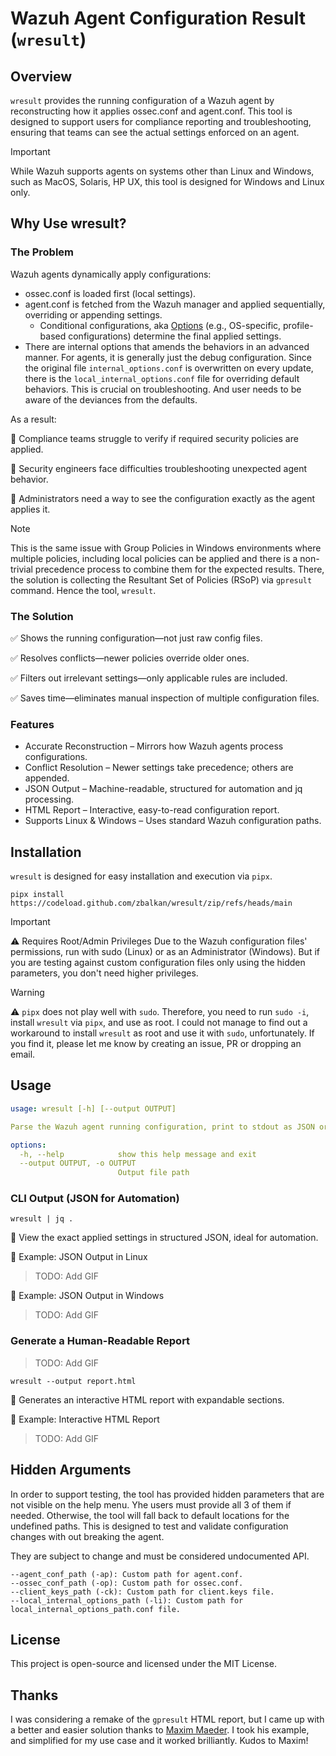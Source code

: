 # Wazuh Agent Configuration Result (`wresult`)

## Overview

`wresult` provides the running configuration of a Wazuh agent by reconstructing how it applies ossec.conf and agent.conf. This tool is designed to support users for compliance reporting and troubleshooting, ensuring that teams can see the actual settings enforced on an agent.

> [!IMPORTANT]
> While Wazuh supports agents on systems other than Linux and Windows, such as MacOS, Solaris, HP UX, this tool is designed for Windows and Linux only.

## Why Use wresult?

### The Problem

Wazuh agents dynamically apply configurations:

- ossec.conf is loaded first (local settings).
- agent.conf is fetched from the Wazuh manager and applied sequentially, overriding or appending settings.
  - Conditional configurations, aka [Options](https://documentation.wazuh.com/current/user-manual/reference/centralized-configuration.html#options) (e.g., OS-specific, profile-based configurations) determine the final applied settings.
- There are internal options that amends the behaviors in an advanced manner. For agents, it is generally just the debug configuration. Since the original file `internal_options.conf` is overwritten on every update, there is the `local_internal_options.conf` file for overriding default behaviors. This is crucial on troubleshooting. And user needs to be aware of the deviances from the defaults.

As a result:

🔹 Compliance teams struggle to verify if required security policies are applied.

🔹 Security engineers face difficulties troubleshooting unexpected agent behavior.

🔹 Administrators need a way to see the configuration exactly as the agent applies it.

> [!NOTE]
> This is the same issue with Group Policies in Windows environments where multiple policies, including local policies can be applied and there is a non-trivial precedence process to combine them for the expected results. There, the solution is collecting the Resultant Set of Policies (RSoP) via `gpresult` command. Hence the tool, `wresult`.

### The Solution

✅ Shows the running configuration—not just raw config files.

✅ Resolves conflicts—newer policies override older ones.

✅ Filters out irrelevant settings—only applicable rules are included.

✅ Saves time—eliminates manual inspection of multiple configuration files.

### Features

- Accurate Reconstruction – Mirrors how Wazuh agents process configurations.
- Conflict Resolution – Newer settings take precedence; others are appended.
- JSON Output – Machine-readable, structured for automation and jq processing.
- HTML Report – Interactive, easy-to-read configuration report.
- Supports Linux & Windows – Uses standard Wazuh configuration paths.

## Installation

`wresult` is designed for easy installation and execution via `pipx`.

```shell
pipx install https://codeload.github.com/zbalkan/wresult/zip/refs/heads/main
```

> [!IMPORTANT]
> ⚠️ Requires Root/Admin Privileges
> Due to the Wazuh configuration files' permissions, run with sudo (Linux) or as an Administrator (Windows).
> But if you are testing against custom configuration files only using the hidden parameters, you don't need higher privileges.

> [!WARNING]
> ⚠️ `pipx` does not play well with `sudo`. Therefore, you need to run `sudo -i`, install `wresult` via `pipx`, and use as root.
> I could not manage to find out a workaround to install `wresult` as root and use it with `sudo`, unfortunately.
> If you find it, please let me know by creating an issue, PR or dropping an email.

## Usage

```yaml
usage: wresult [-h] [--output OUTPUT]

Parse the Wazuh agent running configuration, print to stdout as JSON or save to an HTML file.

options:
  -h, --help            show this help message and exit
  --output OUTPUT, -o OUTPUT
                        Output file path
```

### CLI Output (JSON for Automation)

```shell
wresult | jq .
```

🔹 View the exact applied settings in structured JSON, ideal for automation.

📌 Example: JSON Output in Linux

> TODO: Add GIF

📌 Example: JSON Output in Windows

> TODO: Add GIF

### Generate a Human-Readable Report

> TODO: Add GIF

```shell
wresult --output report.html
```

🔹 Generates an interactive HTML report with expandable sections.

📌 Example: Interactive HTML Report

> TODO: Add GIF

## Hidden Arguments

In order to support testing, the tool has provided hidden parameters that are not visible on the help menu. Yhe users must provide all 3 of them if needed. Otherwise, the tool will fall back to default locations for the undefined paths. This is designed to test and validate configuration changes with out breaking the agent.

They are subject to change and must be considered undocumented API.

```shell
--agent_conf_path (-ap): Custom path for agent.conf.
--ossec_conf_path (-op): Custom path for ossec.conf.
--client_keys_path (-ck): Custom path for client.keys file.
--local_internal_options_path (-li): Custom path for local_internal_options_path.conf file.
```

## License

This project is open-source and licensed under the MIT License.

## Thanks

I was considering a remake of the `gpresult` HTML report, but I came up with a better and easier solution thanks to [Maxim Maeder](https://maximmaeder.com/display-json-with-html-css-and-javascript). I took his example, and simplified for my use case and it worked brilliantly. Kudos to Maxim!
